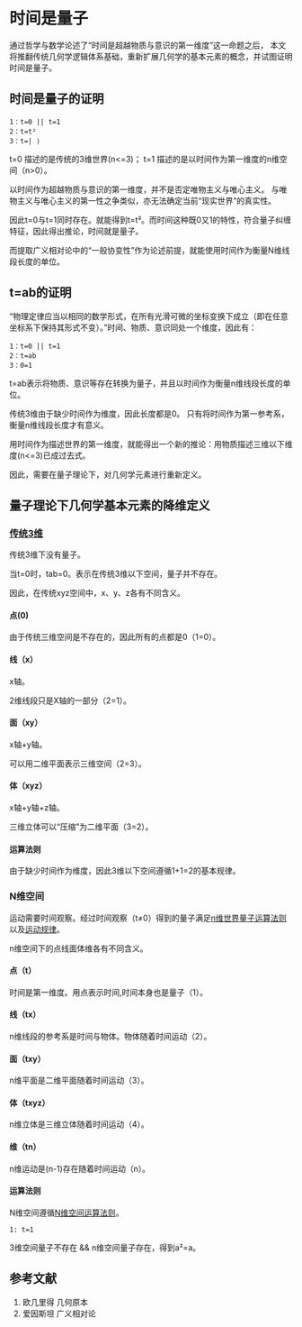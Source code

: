 # 时间是量子

通过哲学与数学论述了“时间是超越物质与意识的第一维度”这一命题之后，
本文将推翻传统几何学逻辑体系基础，重新扩展几何学的基本元素的概念，并试图证明时间是量子。

## 时间是量子的证明

```zeusro
1：t=0 || t=1
2：t=t²
3：t=| ⟩
```

t=0 描述的是传统的3维世界(n<=3)；
t=1 描述的是以时间作为第一维度的n维空间（n>0）。

以时间作为超越物质与意识的第一维度，并不是否定唯物主义与唯心主义。
与唯物主义与唯心主义的第一性之争类似，亦无法确定当前“现实世界”的真实性。

因此t=0与t=1同时存在。就能得到t=t²。而时间这种既0又1的特性，符合量子纠缠特征，因此得出推论，时间就是量子。

而提取广义相对论中的“一般协变性”作为论述前提，就能使用时间作为衡量N维线段长度的单位。

## t=ab的证明

“物理定律应当以相同的数学形式，在所有光滑可微的坐标变换下成立（即在任意坐标系下保持其形式不变）。”时间、物质、意识同处一个维度，因此有：

```zeusro
1：t=0 || t=1
2：t=ab
3：0=1
```

t=ab表示将物质、意识等存在转换为量子，并且以时间作为衡量n维线段长度的单位。

传统3维由于缺少时间作为维度，因此长度都是0。
只有将时间作为第一参考系，衡量n维线段长度才有意义。

用时间作为描述世界的第一维度，就能得出一个新的推论：用物质描述三维以下维度(n<=3)已成过去式。

因此，需要在量子理论下，对几何学元素进行重新定义。

## 量子理论下几何学基本元素的降维定义

### [传统3维](https://github.com/zeusro/math/blob/main/n/3.zh.md)

传统3维下没有量子。

当t=0时，tab=0。表示在传统3维以下空间，量子并不存在。

因此，在传统xyz空间中，x、y、z各有不同含义。

#### 点(0)

由于传统三维空间是不存在的，因此所有的点都是0（1=0）。

#### 线（x）

x轴。

2维线段只是X轴的一部分（2=1）。

#### 面（xy）

x轴+y轴。

可以用二维平面表示三维空间（2=3）。

#### 体（xyz）

x轴+y轴+z轴。

三维立体可以“压缩”为二维平面（3=2）。

#### 运算法则

由于缺少时间作为维度，因此3维以下空间遵循1+1=2的基本规律。

### N维空间

运动需要时间观察。经过时间观察（t≠0）得到的量子满足[n维世界量子运算法则](n.zh.md)以及[运动规律](README.zh.md)。

n维空间下的点线面体维各有不同含义。

#### 点（t）

时间是第一维度。用点表示时间,时间本身也是量子（1）。

#### 线（tx）

n维线段的参考系是时间与物体。物体随着时间运动（2）。

#### 面（txy）

n维平面是二维平面随着时间运动（3）。

#### 体（txyz）

n维立体是三维立体随着时间运动（4）。

#### 维（tn）

n维运动是(n-1)存在随着时间运动（n）。

#### 运算法则

N维空间遵循[N维空间运算法则](n.zh.md)。


```zeusro
1: t=1
```

3维空间量子不存在 && n维空间量子存在，得到a²=a。

## 参考文献

1. 欧几里得 几何原本
1. 爱因斯坦 广义相对论